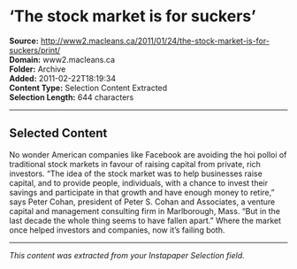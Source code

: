 # ‘The stock market is for suckers’

**Source:** http://www2.macleans.ca/2011/01/24/the-stock-market-is-for-suckers/print/  
**Domain:** www2.macleans.ca  
**Folder:** Archive  
**Added:** 2011-02-22T18:19:34  
**Content Type:** Selection Content Extracted  
**Selection Length:** 644 characters  


---

## Selected Content

No wonder American companies like Facebook are avoiding the hoi polloi of traditional stock markets in favour of raising capital from private, rich investors. “The idea of the stock market was to help businesses raise capital, and to provide people, individuals, with a chance to invest their savings and participate in that growth and have enough money to retire,” says Peter Cohan, president of Peter S. Cohan and Associates, a venture capital and management consulting firm in Marlborough, Mass. “But in the last decade the whole thing seems to have fallen apart.” Where the market once helped investors and companies, now it’s failing both.

---

*This content was extracted from your Instapaper Selection field.*